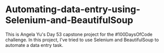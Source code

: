 # Automating-data-entry-using-Selenium-and-BeautifulSoup
This is Angela Yu's Day 53 capstone project for the #100DaysOfCode challenge. In this project, I've tried to use Selenium and BeautifulSoup to automate a data entry task.

